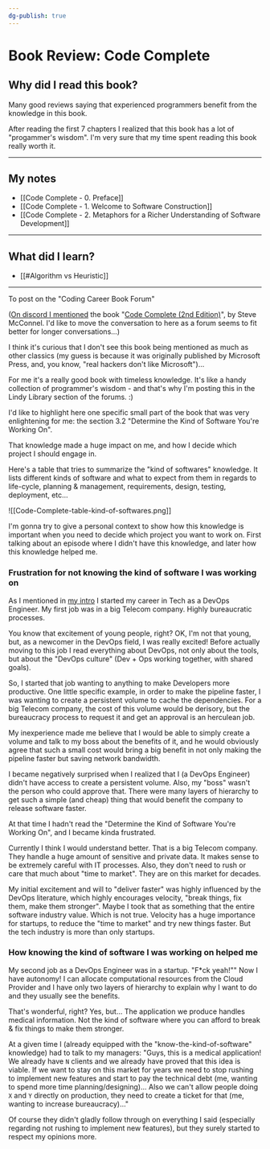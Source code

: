 ```yaml
---
dg-publish: true
---
```

# Book Review: Code Complete

## Why did I read this book?

Many good reviews saying that experienced programmers benefit from the knowledge in this book.

After reading the first 7 chapters I realized that this book has a lot of "progammer's wisdom". I'm very sure that my time spent reading this book really worth it.

---

## My notes

- [[Code Complete - 0. Preface]]
- [[Code Complete - 1. Welcome to Software Construction]]
- [[Code Complete - 2. Metaphors for a Richer Understanding of Software Development]]

---


## What did I learn?

- [[#Algorithm vs Heuristic]]


---

To post on the "Coding Career Book Forum"

([On discord I mentioned](https://discord.com/channels/711240423917486090/736616091463319614/999029144606228570) the book "[Code Complete (2nd Edition)](https://www.oreilly.com/library/view/code-complete-2nd/0735619670/)", by Steve McConnel. I'd like to move the conversation to here as a forum seems to fit better for longer conversations...)

I think it's curious that I don't see this book being mentioned as much as other classics (my guess is because it was originally published by Microsoft Press, and, you know, "real hackers don't like Microsoft")...

For me it's a really good book with timeless knowledge. It's like a handy collection of programmer's wisdom - and that's why I'm posting this in the Lindy Library section of the forums. :)

I'd like to highlight here one specific small part of the book that was very enlightening for me: the section 3.2 "Determine the Kind of Software You're Working On".

That knowledge made a huge impact on me, and how I decide which project I should engage in.

Here's a table that tries to summarize the "kind of softwares" knowledge. It lists different kinds of software and what to expect from them in regards to life-cycle, planning & management, requirements, design, testing, deployment, etc...

![[Code-Complete-table-kind-of-softwares.png]]

I'm gonna try to give a personal context to show how this knowledge is important when you need to decide which project you want to work on. First talking about an episode where I didn't have this knowledge, and later how this knowledge helped me.

### Frustration for not knowing the kind of software I was working on

As I mentioned in [my intro](https://codingcareer.circle.so/c/intros/greetings-from-brazil-i-m-meleu) I started my career in Tech as a DevOps Engineer. My first job was in a big Telecom company. Highly bureaucratic processes.

You know that excitement of young people, right? OK, I'm not that young, but, as a newcomer in the DevOps field, I was really excited! Before actually moving to this job I read everything about DevOps, not only about the tools, but about the "DevOps culture" (Dev + Ops working together, with shared goals).

So, I started that job wanting to anything to make Developers more productive. One little specific example, in order to make the pipeline faster, I was wanting to create a persistent volume to cache the dependencies. For a big Telecom company, the cost of this volume would be derisory, but the bureaucracy process to request it and get an approval is an herculean job.

My inexperience made me believe that I would be able to simply create a volume and talk to my boss about the benefits of it, and he would obviously agree that such a small cost would bring a big benefit in not only making the pipeline faster but saving network bandwidth.

I became negatively surprised when I realized that I (a DevOps Engineer) didn't have access to create a persistent volume. Also, my "boss" wasn't the person who could approve that. There were many layers of hierarchy to get such a simple (and cheap) thing that would benefit the company to release software faster.

At that time I hadn't read the "Determine the Kind of Software You're Working On", and I became kinda frustrated.

Currently I think I would understand better. That is a big Telecom company. They handle a huge amount of sensitive and private data. It makes sense to be extremely careful with IT processes. Also, they don't need to rush or care that much about "time to market". They are on this market for decades.

My initial excitement and will to "deliver faster" was highly influenced by the DevOps literature, which highly encourages velocity, "break things, fix them, make them stronger". Maybe I took that as something that the entire software industry value. Which is not true. Velocity has a huge importance for startups, to reduce the "time to market" and try new things faster. But the tech industry is more than only startups.


### How knowing the kind of software I was working on helped me

My second job as a DevOps Engineer was in a startup. "F\*ck yeah!"" Now I have autonomy! I can allocate computational resources from the Cloud Provider and I have only two layers of hierarchy to explain why I want to do and they usually see the benefits.

That's wonderful, right? Yes, but... The application we produce handles medical information. Not the kind of software where you can afford to break & fix things to make them stronger.

At a given time I (already equipped with the "know-the-kind-of-software" knowledge) had to talk to my managers: "Guys, this is a medical application! We already have `N` clients and we already have proved that this idea is viable. If we want to stay on this market for years we need to stop rushing to implement new features and start to pay the technical debt (me, wanting to spend more time planning/designing)... Also we can't allow people doing `X` and `Y` directly on production, they need to create a ticket for that (me, wanting to increase bureaucracy)..."

Of course they didn't gladly follow through on everything I said (especially regarding not rushing to implement new features), but they surely started to respect my opinions more.



